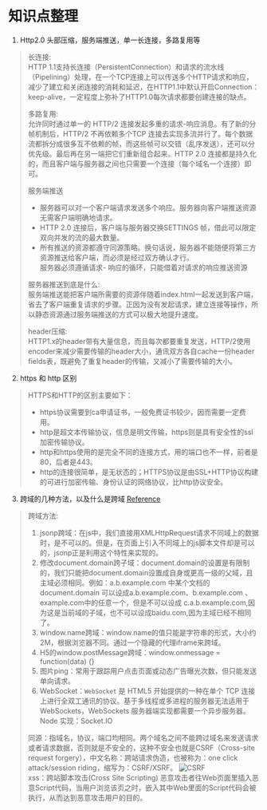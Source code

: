 # 知识点整理


1. Http2.0 头部压缩，服务端推送，单一长连接，多路复用等 
> 长连接:  
HTTP 1.1支持长连接（PersistentConnection）和请求的流水线（Pipelining）处理，在一个TCP连接上可以传送多个HTTP请求和响应，减少了建立和关闭连接的消耗和延迟，在HTTP1.1中默认开启Connection： keep-alive，一定程度上弥补了HTTP1.0每次请求都要创建连接的缺点。
>
> 多路复用:  
允许同时通过单一的 HTTP/2 连接发起多重的请求-响应消息。有了新的分帧机制后，HTTP/2 不再依赖多个TCP 连接去实现多流并行了。每个数据流都拆分成很多互不依赖的帧，而这些帧可以交错（乱序发送），还可以分优先级。最后再在另一端把它们重新组合起来。HTTP 2.0 连接都是持久化的，而且客户端与服务器之间也只需要一个连接（每个域名一个连接）即可。
> 
> 服务端推送  
>- 服务器可以对一个客户端请求发送多个响应。服务器向客户端推送资源无需客户端明确地请求。
>- HTTP 2.0 连接后，客户端与服务器交换SETTINGS 帧，借此可以限定双向并发的流的最大数量。
>- 所有推送的资源都遵守同源策略。换句话说，服务器不能随便将第三方资源推送给客户端，而必须是经过双方确认才行。  
服务器必须遵循请求- 响应的循环，只能借着对请求的响应推送资源
>
> 服务器推送到底是什么:  
服务端推送能把客户端所需要的资源伴随着index.html一起发送到客户端，省去了客户端重复请求的步骤。正因为没有发起请求，建立连接等操作，所以静态资源通过服务端推送的方式可以极大地提升速度。  
>
> header压缩:  
HTTP1.x的header带有大量信息，而且每次都要重复发送，HTTP/2使用encoder来减少需要传输的header大小，通讯双方各自cache一份header fields表，既避免了重复header的传输，又减小了需要传输的大小。
>

2. https 和 http 区别
>HTTPS和HTTP的区别主要如下：
>- https协议需要到ca申请证书，一般免费证书较少，因而需要一定费用。
>- http是超文本传输协议，信息是明文传输，https则是具有安全性的ssl加密传输协议。
>- http和https使用的是完全不同的连接方式，用的端口也不一样，前者是80，后者是443。
>- http的连接很简单，是无状态的；HTTPS协议是由SSL+HTTP协议构建的可进行加密传输、身份认证的网络协议，比http协议安全。
>

3. 跨域的几种方法，以及什么是跨域 [Reference](http://www.ruanyifeng.com/blog/2016/04/same-origin-policy.html)
> 跨域方法:
> 1. jsonp跨域：在js中，我们直接用XMLHttpRequest请求不同域上的数据时，是不可以的。但是，在页面上引入不同域上的js脚本文件却是可以的，jsonp正是利用这个特性来实现的。
> 2. 修改document.domain跨子域：document.domain的设置是有限制的，我们只能把document.domain设置成自身或更高一级的父域，且主域必须相同。例如：a.b.example.com 中某个文档的document.domain 可以设成a.b.example.com、b.example.com 、example.com中的任意一个，但是不可以设成 c.a.b.example.com,因为这是当前域的子域，也不可以设成baidu.com,因为主域已经不相同了。
> 3. window.name跨域：window.name的值只能是字符串的形式，大小约2M，根据浏览器不同。通过一个隐藏的代理iframe来跨域。
> 4. H5的window.postMessage跨域：window.onmessage = function(data) {}
> 5. 图片ping：常用于跟踪用户点击页面或动态广告曝光次数，但只能发送单向请求。
> 6. WebSocket：`WebSocket` 是 HTML5 开始提供的一种在单个 TCP 连接上进行全双工通讯的协议。基于多线程或多进程的服务器无法适用于 WebSockets，WebSockets 服务器端实现都需要一个异步服务器。Node 实现：Socket.IO
>
> 
>
>
>
> 同源：指域名，协议，端口均相同。两个域名之间不能跨过域名来发送请求或者请求数据，否则就是不安全的，这种不安全也就是CSRF（Cross-site request forgery），中文名称：跨站请求伪造，也被称为：one click attack/session riding，缩写为：CSRF/XSRF。
> ![CSRF](../images/csrf.png)  
> xss：跨站脚本攻击(Cross Site Scripting) 恶意攻击者往Web页面里插入恶意Script代码，当用户浏览该页之时，嵌入其中Web里面的Script代码会被执行，从而达到恶意攻击用户的目的。  

